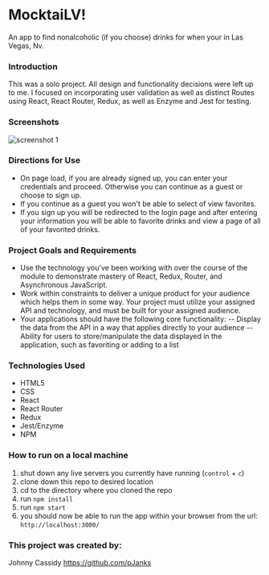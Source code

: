 # MocktaiLV!
An app to find nonalcoholic (if you choose) drinks for when your in Las Vegas, Nv.

### Introduction
This was a solo project. All design and functionality decisions were left up to me. I focused on incorporating user validation as well as distinct Routes using React, React Router, Redux, as well as Enzyme and Jest for testing.

### Screenshots
![screenshot 1](https://user-images.githubusercontent.com/53405028/75648980-f51f7b00-5c0e-11ea-9c84-0b985f7ad267.png)

### Directions for Use
- On page load, if you are already signed up, you can enter your credentials and proceed. Otherwise you can continue as a guest or choose to sign up.
- If you continue as a guest you won't be able to select of view favorites.
- If you sign up you will be redirected to the login page and after entering your information you will be able to favorite drinks and view a page of all of your favorited drinks.

### Project Goals and Requirements
- Use the technology you’ve been working with over the course of the module to demonstrate mastery of React, Redux, Router, and Asynchronous JavaScript.
- Work within constraints to deliver a unique product for your audience which helps them in some way. Your project must utilize your assigned API and technology, and must be built for your assigned audience.
- Your applications should have the following core functionality:
-- Display the data from the API in a way that applies directly to your audience
-- Ability for users to store/manipulate the data displayed in the application, such as favoriting or adding to a list

### Technologies Used
- HTML5
- CSS
- React
- React Router
- Redux
- Jest/Enzyme
- NPM

### How to run on a local machine
1. shut down any live servers you currently have running (`control` + `c`)
2. clone down this repo to desired location
3. cd to the directory where you cloned the repo
4. run `npm install`
5. run `npm start`
6. you should now be able to run the app within your browser from the url: `http://localhost:3000/`

### This project was created by:
Johnny Cassidy https://github.com/pJanks
